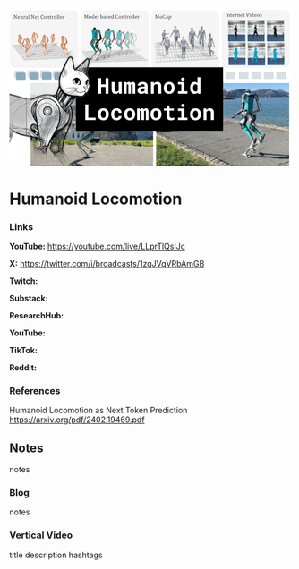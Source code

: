 ![thumbnail](thumbnail.png)

# Humanoid Locomotion

### Links

**YouTube:** https://youtube.com/live/LLprTlQsIJc

**X:** https://twitter.com/i/broadcasts/1zqJVqVRbAmGB

**Twitch:**

**Substack:**

**ResearchHub:**

**YouTube:**

**TikTok:**

**Reddit:**

### References

Humanoid Locomotion as Next Token Prediction
https://arxiv.org/pdf/2402.19469.pdf

## Notes

notes

### Blog

notes

### Vertical Video

title
description
hashtags
